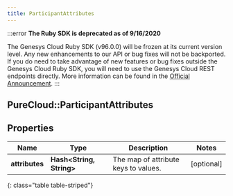 ```yaml
---
title: ParticipantAttributes
---
```


:::error
**The Ruby SDK is deprecated as of 9/16/2020**

The Genesys Cloud Ruby SDK (v96.0.0) will be frozen at its current version level. Any new enhancements to our API or bug fixes will not be backported. If you do need to take advantage of new features or bug fixes outside the Genesys Cloud Ruby SDK, you will need to use the Genesys Cloud REST endpoints directly. More information can be found in the [Official Announcement](https://developer.mypurecloud.com/forum/t/announcement-genesys-cloud-ruby-sdk-end-of-life/8850).
:::


## PureCloud::ParticipantAttributes

## Properties

|Name | Type | Description | Notes|
|------------ | ------------- | ------------- | -------------|
| **attributes** | **Hash&lt;String, String&gt;** | The map of attribute keys to values. | [optional] |
{: class="table table-striped"}


